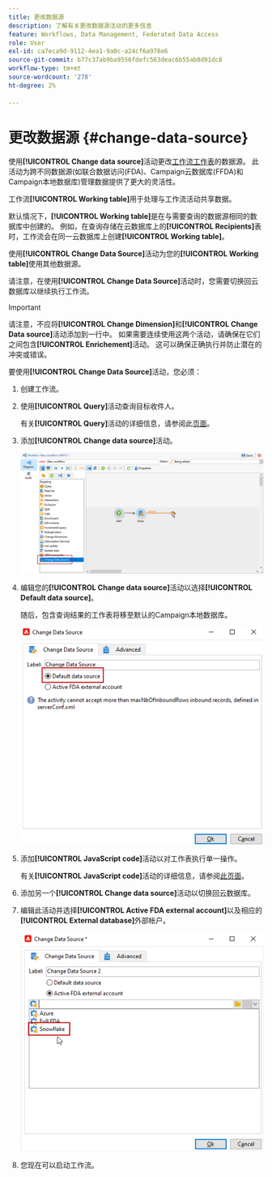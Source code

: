```yaml
---
title: 更改数据源
description: 了解有关更改数据源活动的更多信息
feature: Workflows, Data Management, Federated Data Access
role: User
exl-id: ca7eca9d-9112-4ea1-9a0c-a24cf6a978e6
source-git-commit: b77c37ab9ba9556fdefc563deac6b55ab0d91dc8
workflow-type: tm+mt
source-wordcount: '278'
ht-degree: 2%

---
```


# 更改数据源 {#change-data-source}

使用&#x200B;**[!UICONTROL Change data source]**&#x200B;活动更改[工作流工作表](use-workflow-data.md#workflow-temporary-work-table)的数据源。 此活动为跨不同数据源(如联合数据访问(FDA)、Campaign云数据库(FFDA)和Campaign本地数据库)管理数据提供了更大的灵活性。

工作流&#x200B;**[!UICONTROL Working table]**&#x200B;用于处理与工作流活动共享数据。

默认情况下，**[!UICONTROL Working table]**&#x200B;是在与需要查询的数据源相同的数据库中创建的。
例如，在查询存储在云数据库上的&#x200B;**[!UICONTROL Recipients]**&#x200B;表时，工作流会在同一云数据库上创建&#x200B;**[!UICONTROL Working table]**。

使用&#x200B;**[!UICONTROL Change Data Source]**&#x200B;活动为您的&#x200B;**[!UICONTROL Working table]**&#x200B;使用其他数据源。

请注意，在使用&#x200B;**[!UICONTROL Change Data Source]**&#x200B;活动时，您需要切换回云数据库以继续执行工作流。

>[!IMPORTANT]
>
>请注意，不应将&#x200B;**[!UICONTROL Change Dimension]**&#x200B;和&#x200B;**[!UICONTROL Change Data source]**&#x200B;活动添加到一行中。 如果需要连续使用这两个活动，请确保在它们之间包含&#x200B;**[!UICONTROL Enrichement]**&#x200B;活动。 这可以确保正确执行并防止潜在的冲突或错误。

要使用&#x200B;**[!UICONTROL Change Data Source]**&#x200B;活动，您必须：

1. 创建工作流。

1. 使用&#x200B;**[!UICONTROL Query]**&#x200B;活动查询目标收件人。

   有关&#x200B;**[!UICONTROL Query]**&#x200B;活动的详细信息，请参阅此[页面](query.md#create-a-query)。

1. 添加&#x200B;**[!UICONTROL Change data source]**&#x200B;活动。

   ![](assets/change-data-source.png)

1. 编辑您的&#x200B;**[!UICONTROL Change data source]**&#x200B;活动以选择&#x200B;**[!UICONTROL Default data source]**。

   随后，包含查询结果的工作表将移至默认的Campaign本地数据库。

   ![](assets/change-data-source_2.png)

1. 添加&#x200B;**[!UICONTROL JavaScript code]**&#x200B;活动以对工作表执行单一操作。

   有关&#x200B;**[!UICONTROL JavaScript code]**&#x200B;活动的详细信息，请参阅[此页面](sql-code-and-javascript-code.md#javascript-code)。

1. 添加另一个&#x200B;**[!UICONTROL Change data source]**&#x200B;活动以切换回云数据库。

1. 编辑此活动并选择&#x200B;**[!UICONTROL Active FDA external account]**&#x200B;以及相应的&#x200B;**[!UICONTROL External database]**&#x200B;外部帐户。

   ![](assets/change-data-source_3.png)

1. 您现在可以启动工作流。
